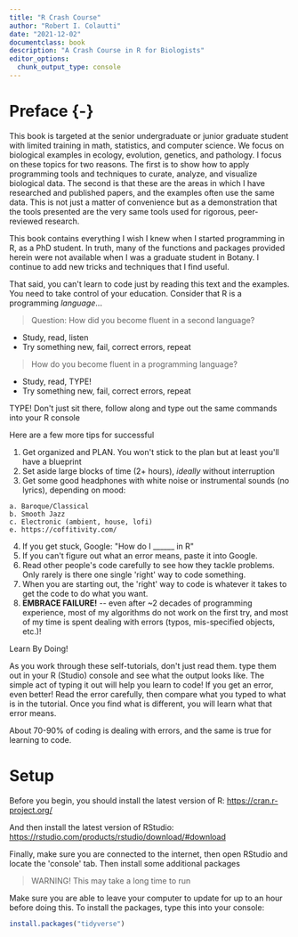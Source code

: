 ```yaml
--- 
title: "R Crash Course"
author: "Robert I. Colautti"
date: "2021-12-02"
documentclass: book
description: "A Crash Course in R for Biologists"
editor_options: 
  chunk_output_type: console
---
```


# Preface {-}

This book is targeted at the senior undergraduate or junior graduate student with limited training in math, statistics, and computer science. We focus on biological examples in ecology, evolution, genetics, and pathology. I focus on these topics for two reasons. The first is to show how to apply programming tools and techniques to curate, analyze, and visualize biological data. The second is that these are the areas in which I have researched and published papers, and the examples often use the same data. This is not just a matter of convenience but as a demonstration that the tools presented are the very same tools used for rigorous, peer-reviewed research.

This book contains everything I wish I knew when I started programming in R, as a PhD student. In truth, many of the functions and packages provided herein were not available when I was a graduate student in Botany. I continue to add new tricks and techniques that I find useful.

That said, you can't learn to code just by reading this text and the examples. You need to take control of your education. Consider that R is a programming *language*...

> Question: How did you become fluent in a second language? 
  
  * Study, read, listen
  * Try something new, fail, correct errors, repeat


> How do you become fluent in a programming language?
  
  * Study, read, TYPE!
  * Try something new, fail, correct errors, repeat

TYPE! Don't just sit there, follow along and type out the same commands into your R console

Here are a few more tips for successful
  1. Get organized and PLAN. You won't stick to the plan but at least you'll have a blueprint
  2. Set aside large blocks of time (2+ hours), *ideally* without interruption
  3. Get some good headphones with white noise or instrumental sounds (no lyrics), depending on mood:
  
    a. Baroque/Classical
    b. Smooth Jazz  
    c. Electronic (ambient, house, lofi)
    e. https://coffitivity.com/
    
  4. If you get stuck, Google: "How do I ______ in R"
  5. If you can't figure out what an error means, paste it into Google.
  6. Read other people's code carefully to see how they tackle problems. Only rarely is there one single 'right' way to code something. 
  7. When you are starting out, the 'right' way to code is whatever it takes to get the code to do what you want.
  8. **EMBRACE FAILURE!** -- even after ~2 decades of programming experience, most of my algorithms do not work on the first try, and most of my time is spent dealing with errors (typos, mis-specified objects, etc.)!

Learn By Doing!

As you work through these self-tutorials, don't just read them. type them out in your R (Studio) console and see what the output looks like. The simple act of typing it out will help you learn to code! If you get an error, even better! Read the error carefully, then compare what you typed to what is in the tutorial. Once you find what is different, you will learn what that error means.

About 70-90% of coding is dealing with errors, and the same is true for learning to code.

# Setup

Before you begin, you should install the latest version of R:
https://cran.r-project.org/

And then install the latest version of RStudio:
https://rstudio.com/products/rstudio/download/#download

Finally, make sure you are connected to the internet, then open RStudio and locate the 'console' tab. Then install some additional packages

> WARNING! This may take a long time to run

Make sure you are able to leave your computer to update for up to an hour before doing this. To install the packages, type this into your console:


```r
install.packages("tidyverse")
```



